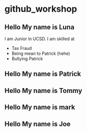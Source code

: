 # github_workshop

## Hello My name is Luna

I am Junior in UCSD. 
I am skilled at 
- Tax Fraud
- Being mean to Patrick (hehe)
- Bullying Patrick


## Hello My name is Patrick







## Hello My name is Tommy







## Hello My name is mark







## Hello My name is Joe







